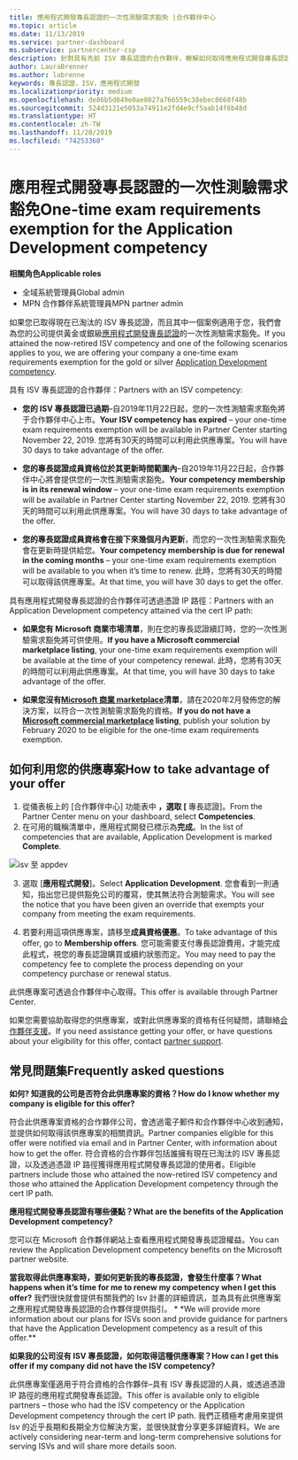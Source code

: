```yaml
---
title: 應用程式開發專長認證的一次性測驗需求豁免 |合作夥伴中心
ms.topic: article
ms.date: 11/13/2019
ms.service: partner-dashboard
ms.subservice: partnercenter-csp
description: 針對具有先前 ISV 專長認證的合作夥伴，瞭解如何取得應用程式開發專長認證的一次性測驗需求豁免
author: LauraBrenner
ms.author: labrenne
keywords: 專長認證，ISV，應用程式開發
ms.localizationpriority: medium
ms.openlocfilehash: de86b5d849e0ae8027a766559c38ebec8668f48b
ms.sourcegitcommit: 524d3121e5053a74911e2fd4e9cf5aab14f6b48d
ms.translationtype: HT
ms.contentlocale: zh-TW
ms.lasthandoff: 11/20/2019
ms.locfileid: "74253360"
---
```

# <a name="one-time-exam-requirements-exemption-for-the-application-development-competency"></a><span data-ttu-id="32a7c-104">應用程式開發專長認證的一次性測驗需求豁免</span><span class="sxs-lookup"><span data-stu-id="32a7c-104">One-time exam requirements exemption for the Application Development competency</span></span>

<span data-ttu-id="32a7c-105">**相關角色**</span><span class="sxs-lookup"><span data-stu-id="32a7c-105">**Applicable roles**</span></span>

- <span data-ttu-id="32a7c-106">全域系統管理員</span><span class="sxs-lookup"><span data-stu-id="32a7c-106">Global admin</span></span>
- <span data-ttu-id="32a7c-107">MPN 合作夥伴系統管理員</span><span class="sxs-lookup"><span data-stu-id="32a7c-107">MPN partner admin</span></span>

<span data-ttu-id="32a7c-108">如果您已取得現在已淘汰的 ISV 專長認證，而且其中一個案例適用于您，我們會為您的公司提供黃金或銀級[應用程式開發專長認證](https://partner.microsoft.com/membership/application-development-competency)的一次性測驗需求豁免。</span><span class="sxs-lookup"><span data-stu-id="32a7c-108">If you attained the now-retired ISV competency and one of the following scenarios applies to you, we are offering your company a one-time exam requirements exemption for the gold or silver [Application Development competency](https://partner.microsoft.com/membership/application-development-competency).</span></span> 

<span data-ttu-id="32a7c-109">具有 ISV 專長認證的合作夥伴：</span><span class="sxs-lookup"><span data-stu-id="32a7c-109">Partners with an ISV competency:</span></span>

- <span data-ttu-id="32a7c-110">**您的 ISV 專長認證已過期**–自2019年11月22日起，您的一次性測驗需求豁免將于合作夥伴中心上市。</span><span class="sxs-lookup"><span data-stu-id="32a7c-110">**Your ISV competency has expired** – your one-time exam requirements exemption will be available in Partner Center starting November 22, 2019.</span></span> <span data-ttu-id="32a7c-111">您將有30天的時間可以利用此供應專案。</span><span class="sxs-lookup"><span data-stu-id="32a7c-111">You will have 30 days to take advantage of the offer.</span></span> 

- <span data-ttu-id="32a7c-112">**您的專長認證成員資格位於其更新時間範圍內**–自2019年11月22日起，合作夥伴中心將會提供您的一次性測驗需求豁免。</span><span class="sxs-lookup"><span data-stu-id="32a7c-112">**Your competency membership is in its renewal window** – your one-time exam requirements exemption will be available in Partner Center starting November 22, 2019.</span></span> <span data-ttu-id="32a7c-113">您將有30天的時間可以利用此供應專案。</span><span class="sxs-lookup"><span data-stu-id="32a7c-113">You will have 30 days to take advantage of the offer.</span></span> 

- <span data-ttu-id="32a7c-114">**您的專長認證成員資格會在接下來幾個月內更新**，而您的一次性測驗需求豁免會在更新時提供給您。</span><span class="sxs-lookup"><span data-stu-id="32a7c-114">**Your competency membership is due for renewal in the coming months** – your one-time exam requirements exemption will be available to you when it’s time to renew.</span></span> <span data-ttu-id="32a7c-115">此時，您將有30天的時間可以取得該供應專案。</span><span class="sxs-lookup"><span data-stu-id="32a7c-115">At that time, you will have 30 days to get the offer.</span></span>

<span data-ttu-id="32a7c-116">具有應用程式開發專長認證的合作夥伴可透過憑證 IP 路徑：</span><span class="sxs-lookup"><span data-stu-id="32a7c-116">Partners with an Application Development competency attained via the cert IP path:</span></span>

- <span data-ttu-id="32a7c-117">**如果您有 Microsoft 商業市場清單**，則在您的專長認證續訂時，您的一次性測驗需求豁免將可供使用。</span><span class="sxs-lookup"><span data-stu-id="32a7c-117">**If you have a Microsoft commercial marketplace listing**, your one-time exam requirements exemption will be available at the time of your competency renewal.</span></span> <span data-ttu-id="32a7c-118">此時，您將有30天的時間可以利用此供應專案。</span><span class="sxs-lookup"><span data-stu-id="32a7c-118">At that time, you will have 30 days to take advantage of the offer.</span></span>

- <span data-ttu-id="32a7c-119">**如果您沒有[Microsoft 商業 marketplace](https://azure.microsoft.com/overview/commercial-marketplace/)清單**，請在2020年2月發佈您的解決方案，以符合一次性測驗需求豁免的資格。</span><span class="sxs-lookup"><span data-stu-id="32a7c-119">**If you do not have a [Microsoft commercial marketplace](https://azure.microsoft.com/overview/commercial-marketplace/) listing**, publish your solution by February 2020 to be eligible for the one-time exam requirements exemption.</span></span>

## <a name="how-to-take-advantage-of-your-offer"></a><span data-ttu-id="32a7c-120">如何利用您的供應專案</span><span class="sxs-lookup"><span data-stu-id="32a7c-120">How to take advantage of your offer</span></span>

1. <span data-ttu-id="32a7c-121">從儀表板上的 [合作夥伴中心] 功能表中 **，選取 [** 專長認證]。</span><span class="sxs-lookup"><span data-stu-id="32a7c-121">From the Partner Center menu on your dashboard, select **Competencies**.</span></span>
2. <span data-ttu-id="32a7c-122">在可用的職稱清單中，應用程式開發已標示為**完成**。</span><span class="sxs-lookup"><span data-stu-id="32a7c-122">In the list of competencies that are available, Application Development is marked **Complete**.</span></span>

![isv 至 appdev](images/appdev.png)

3. <span data-ttu-id="32a7c-124">選取 [**應用程式開發**]。</span><span class="sxs-lookup"><span data-stu-id="32a7c-124">Select **Application Development**.</span></span> <span data-ttu-id="32a7c-125">您會看到一則通知，指出您已提供豁免公司的覆寫，使其無法符合測驗需求。</span><span class="sxs-lookup"><span data-stu-id="32a7c-125">You will see the notice that you have been given an override that exempts your company from meeting the exam requirements.</span></span> 

4. <span data-ttu-id="32a7c-126">若要利用這項供應專案，請移至**成員資格優惠**。</span><span class="sxs-lookup"><span data-stu-id="32a7c-126">To take advantage of this offer, go to **Membership offers**.</span></span> <span data-ttu-id="32a7c-127">您可能需要支付專長認證費用，才能完成此程式，視您的專長認證購買或續約狀態而定。</span><span class="sxs-lookup"><span data-stu-id="32a7c-127">You may need to pay the competency fee to complete the process depending on your competency purchase or renewal status.</span></span> 

<span data-ttu-id="32a7c-128">此供應專案可透過合作夥伴中心取得。</span><span class="sxs-lookup"><span data-stu-id="32a7c-128">This offer is available through Partner Center.</span></span>

<span data-ttu-id="32a7c-129">如果您需要協助取得您的供應專案，或對此供應專案的資格有任何疑問，請聯絡[合作夥伴支援](https://partner.microsoft.com/Support)。</span><span class="sxs-lookup"><span data-stu-id="32a7c-129">If you need assistance getting your offer, or have questions about your eligibility for this offer, contact [partner support](https://partner.microsoft.com/Support).</span></span> 

## <a name="frequently-asked-questions"></a><span data-ttu-id="32a7c-130">常見問題集</span><span class="sxs-lookup"><span data-stu-id="32a7c-130">Frequently asked questions</span></span>

<span data-ttu-id="32a7c-131">**如何? 知道我的公司是否符合此供應專案的資格？**</span><span class="sxs-lookup"><span data-stu-id="32a7c-131">**How do I know whether my company is eligible for this offer?**</span></span>

<span data-ttu-id="32a7c-132">符合此供應專案資格的合作夥伴公司，會透過電子郵件和合作夥伴中心收到通知，並提供如何取得該供應專案的相關資訊。</span><span class="sxs-lookup"><span data-stu-id="32a7c-132">Partner companies eligible for this offer were notified via email and in Partner Center, with information about how to get the offer.</span></span> <span data-ttu-id="32a7c-133">符合資格的合作夥伴包括誰擁有現在已淘汰的 ISV 專長認證，以及透過憑證 IP 路徑獲得應用程式開發專長認證的使用者。</span><span class="sxs-lookup"><span data-stu-id="32a7c-133">Eligible partners include those who attained the now-retired ISV competency and those who attained the Application Development competency through the cert IP path.</span></span> 

<span data-ttu-id="32a7c-134">**應用程式開發專長認證有哪些優點？**</span><span class="sxs-lookup"><span data-stu-id="32a7c-134">**What are the benefits of the Application Development competency?**</span></span>

<span data-ttu-id="32a7c-135">您可以在 Microsoft 合作夥伴網站上查看應用程式開發專長認證權益。</span><span class="sxs-lookup"><span data-stu-id="32a7c-135">You can review the Application Development competency benefits on the Microsoft partner website.</span></span> 

<span data-ttu-id="32a7c-136">**當我取得此供應專案時，要如何更新我的專長認證，會發生什麼事？**</span><span class="sxs-lookup"><span data-stu-id="32a7c-136">**What happens when it’s time for me to renew my competency when I get this offer?**</span></span> <span data-ttu-id="32a7c-137">我們很快就會提供有關我們的 Isv 計畫的詳細資訊，並為具有此供應專案之應用程式開發專長認證的合作夥伴提供指引。 \* \*</span><span class="sxs-lookup"><span data-stu-id="32a7c-137">We will provide more information about our plans for ISVs soon and provide guidance for partners that have the Application Development competency as a result of this offer.\*\*</span></span>  

<span data-ttu-id="32a7c-138">**如果我的公司沒有 ISV 專長認證，如何取得這種供應專案？**</span><span class="sxs-lookup"><span data-stu-id="32a7c-138">**How can I get this offer if my company did not have the ISV competency?**</span></span>

<span data-ttu-id="32a7c-139">此供應專案僅適用于符合資格的合作夥伴–具有 ISV 專長認證的人員，或透過憑證 IP 路徑的應用程式開發專長認證。</span><span class="sxs-lookup"><span data-stu-id="32a7c-139">This offer is available only to eligible partners – those who had the ISV competency or the Application Development competency through the cert IP path.</span></span> <span data-ttu-id="32a7c-140">我們正積極考慮用來提供 Isv 的近乎長期和長期全方位解決方案，並很快就會分享更多詳細資料。</span><span class="sxs-lookup"><span data-stu-id="32a7c-140">We are actively considering near-term and long-term comprehensive solutions for serving ISVs and will share more details soon.</span></span> 


